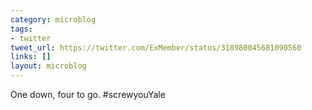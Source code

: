 ```yaml
---
category: microblog
tags:
- twitter
tweet_url: https://twitter.com/ExMember/status/318980045681090560
links: []
layout: microblog
---
```

One down, four to go. #screwyouYale
